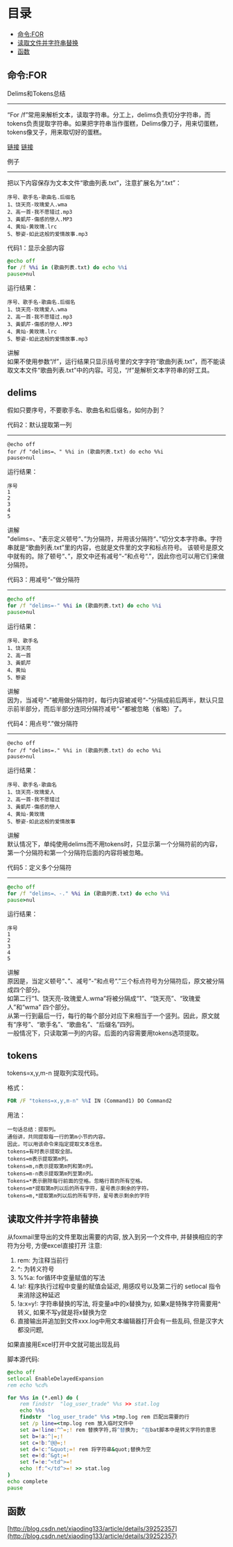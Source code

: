# 目录

* [命令:FOR](#命令:FOR)
* [读取文件并字符串替换](#读取文件并字符串替换)
* [函数](#函数)

## 命令:FOR

Delims和Tokens总结
****
 
“For /f”常用来解析文本，读取字符串。分工上，delims负责切分字符串，而tokens负责提取字符串。如果把字符串当作蛋糕，Delims像刀子，用来切蛋糕，tokens像叉子，用来取切好的蛋糕。

[链接](http://www.jb51.net/article/17927.htm)
[链接](http://www.jb51.net/article/17928.htm)

例子
****

把以下内容保存为文本文件“歌曲列表.txt”，注意扩展名为“.txt”：

    序号、歌手名-歌曲名.后缀名 
    1、饶天亮-玫瑰爱人.wma 
    2、高一首-我不愿错过.mp3 
    3、黃凱芹-傷感的戀人.MP3 
    4、黄灿-黄玫瑰.lrc 
    5、黎姿-如此这般的爱情故事.mp3 
    
代码1：显示全部内容 
```bat
@echo off 
for /f %%i in (歌曲列表.txt) do echo %%i 
pause>nul
```
运行结果：

    序号、歌手名-歌曲名.后缀名 
    1、饶天亮-玫瑰爱人.wma 
    2、高一首-我不愿错过.mp3 
    3、黃凱芹-傷感的戀人.MP3 
    4、黄灿-黄玫瑰.lrc 
    5、黎姿-如此这般的爱情故事.mp3 

讲解  
如果不使用参数“/f”，运行结果只显示括号里的文字字符“歌曲列表.txt”，而不能读取文本文件“歌曲列表.txt”中的内容。可见，“/f”是解析文本字符串的好工具。 

delims
----
假如只要序号，不要歌手名、歌曲名和后缀名，如何办到？ 

代码2：默认提取第一列 
****
```bar
@echo off 
for /f "delims=、" %%i in (歌曲列表.txt) do echo %%i 
pause>nul 
```
运行结果： 

    序号 
    1 
    2 
    3 
    4 
    5 
    
讲解  
"delims=、"表示定义顿号“、”为分隔符，并用该分隔符“、”切分文本字符串。字符串就是“歌曲列表.txt”里的内容，也就是文件里的文字和标点符号。 该顿号是原文中就有的。除了顿号“、”，原文中还有减号“-”和点号“.”，因此你也可以用它们来做分隔符。 

代码3：用减号“-”做分隔符 
****
```bat
@echo off 
for /f "delims=-" %%i in (歌曲列表.txt) do echo %%i 
pause>nul
```
运行结果： 

    序号、歌手名 
    1、饶天亮 
    2、高一首 
    3、黃凱芹 
    4、黄灿 
    5、黎姿 

讲解  
因为，当减号“-”被用做分隔符时，每行内容被减号“-”分隔成前后两半，默认只显示前半部分，而后半部分连同分隔符减号“-”都被忽略（省略）了。

代码4：用点号“.”做分隔符 
****
```bar
@echo off 
for /f "delims=." %%i in (歌曲列表.txt) do echo %%i 
pause>nul 
```
运行结果： 

    序号、歌手名-歌曲名 
    1、饶天亮-玫瑰爱人 
    2、高一首-我不愿错过 
    3、黃凱芹-傷感的戀人 
    4、黄灿-黄玫瑰 
    5、黎姿-如此这般的爱情故事 

讲解  
默认情况下，单纯使用delims而不用tokens时，只显示第一个分隔符前的内容，第一个分隔符和第一个分隔符后面的内容将被忽略。 

代码5：定义多个分隔符 
****
```bat
@echo off 
for /f "delims=、-." %%i in (歌曲列表.txt) do echo %%i 
pause>nul 
```
运行结果： 

    序号 
    1 
    2 
    3 
    4 
    5 
讲解  
原因是，当定义顿号“、”、减号“-”和点号“.”三个标点符号为分隔符后，原文被分隔成四个部分。   
如第二行“1、饶天亮-玫瑰爱人.wma”将被分隔成“1”、“饶天亮”、“玫瑰爱人”和“wma” 四个部分。   
从第一行到最后一行，每行的每个部分对应下来相当于一个竖列。因此，原文就有“序号”、“歌手名”、“歌曲名”、“后缀名”四列。   
一般情况下，只读取第一列的内容。后面的内容需要用tokens选项提取。  

tokens
----
tokens=x,y,m-n 提取列实现代码。

格式： 
```bat
FOR /F "tokens=x,y,m-n" %%I IN (Command1) DO Command2 
```
用法： 

    一句话总结：提取列。 
    通俗讲，共同提取每一行的第m小节的内容。 
    因此，可以用该命令来指定提取文本信息。 
    tokens=有时表示提取全部。 
    tokens=m表示提取第m列。 
    tokens=m,n表示提取第m列和第n列。 
    tokens=m-n表示提取第m列至第n列。 
    Tokens=*表示删除每行前面的空格。忽略行首的所有空格。 
    tokens=m*提取第m列以后的所有字符，星号表示剩余的字符。 
    tokens=m,*提取第m列以后的所有字符，星号表示剩余的字符

## 读取文件并字符串替换

从foxmail里导出的文件里取出需要的内容, 放入到另一个文件中, 并替换相应的字符为分号, 方便excel直接打开
注意:
1. rem: 为注释当前行
2. ^: 为转义符号
3. %%a: for循环中变量赋值的写法
4. !a!: 程序执行过程中变量的赋值会延迟, 用感叹号以及第二行的 setlocal 指令来消除这种延迟
5. !a:x=y!: 字符串替换的写法, 将变量a中的x替换为y, 如果x是特殊字符需要用^转义, 如果不写y就是将x替换为空
6. 直接输出并追加到文件xxx.log中用文本编辑器打开会有一些乱码, 但是汉字大都没问题,

如果直接用Excel打开中文就可能出现乱码

脚本源代码:
```bat
@echo off 
setlocal EnableDelayedExpansion
rem echo %cd%

for %%s in (*.eml) do (
    rem findstr  "log_user_trade" %%s >> stat.log
    echo %%s
    findstr  "log_user_trade" %%s >tmp.log rem 匹配出需要的行
    set /p line=<tmp.log rem 放入临时文件中
    set a=!line:^^=;! rem 替换字符,将^替换为; ^在bat脚本中是转义字符的意思
    set b=!a:^|=;!
    set c=!b:^@@=;!
    set d=!c:^&quot;=! rem 将字符串&quot;替换为空
    set e=!d:^&gt;=!
    set f=!e:^<td^>=!
    echo !f:^</td^>=! >> stat.log
) 
echo complete
pause
```

## 函数
[http://blog.csdn.net/xiaoding133/article/details/39252357](http://blog.csdn.net/xiaoding133/article/details/39252357)
